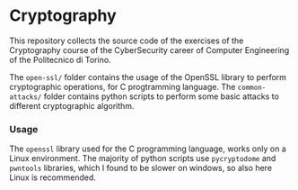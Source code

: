 # Cryptography

This repository collects the source code of the exercises of the Cryptography course of the CyberSecurity career of Computer Engineering of the Politecnico di Torino.

The `open-ssl/` folder contains the usage of the OpenSSL library to perform cryptographic operations, for C progtramming language.
The `common-attacks/` folder contains python scripts to perform some basic attacks to different cryptographic algorithm.

### Usage

The `openssl` library used for the C programming language, works only on a Linux environment.
The majority of python scripts use `pycryptodome` and `pwntools` libraries, which I found to be slower on windows, so also here Linux is recommended.
